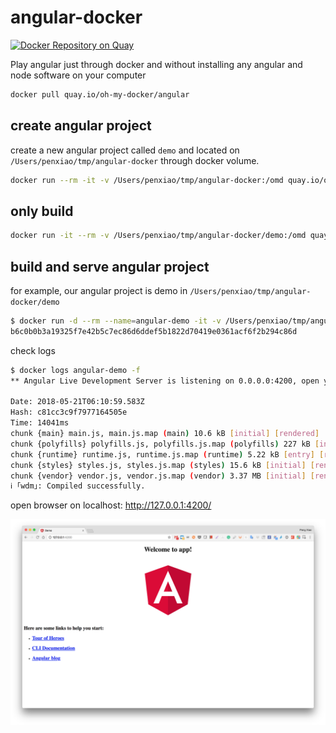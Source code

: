 # angular-docker

[![Docker Repository on Quay](https://quay.io/repository/oh-my-docker/angular/status "Docker Repository on Quay")](https://quay.io/repository/oh-my-docker/angular)

Play angular just through docker and without installing any angular and node software on your computer

```bash
docker pull quay.io/oh-my-docker/angular
```

## create angular project

create a new angular project called ``demo`` and located on ``/Users/penxiao/tmp/angular-docker`` through docker volume.

```bash
docker run --rm -it -v /Users/penxiao/tmp/angular-docker:/omd quay.io/oh-my-docker/angular:latest new demo
```

## only build

```bash
docker run -it --rm -v /Users/penxiao/tmp/angular-docker/demo:/omd quay.io/oh-my-docker/angular:latest build --prod --build-optimizer
```

## build and serve angular project

for example, our angular project is demo in ``/Users/penxiao/tmp/angular-docker/demo``

```bash
$ docker run -d --rm --name=angular-demo -it -v /Users/penxiao/tmp/angular-docker/demo:/omd -p 4200:4200 quay.io/oh-my-docker/angular:latest serve --host=0.0.0.0
b6c0b0b3a19325f7e42b5c7ec86d6ddef5b1822d70419e0361acf6f2b294c86d
```

check logs

```bash
$ docker logs angular-demo -f
** Angular Live Development Server is listening on 0.0.0.0:4200, open your browser on http://localhost:4200/ **

Date: 2018-05-21T06:10:59.583Z
Hash: c81cc3c9f7977164505e
Time: 14041ms
chunk {main} main.js, main.js.map (main) 10.6 kB [initial] [rendered]
chunk {polyfills} polyfills.js, polyfills.js.map (polyfills) 227 kB [initial] [rendered]
chunk {runtime} runtime.js, runtime.js.map (runtime) 5.22 kB [entry] [rendered]
chunk {styles} styles.js, styles.js.map (styles) 15.6 kB [initial] [rendered]
chunk {vendor} vendor.js, vendor.js.map (vendor) 3.37 MB [initial] [rendered]
ℹ ｢wdm｣: Compiled successfully.

```

open browser on localhost:   http://127.0.0.1:4200/

![image](demo.png)
